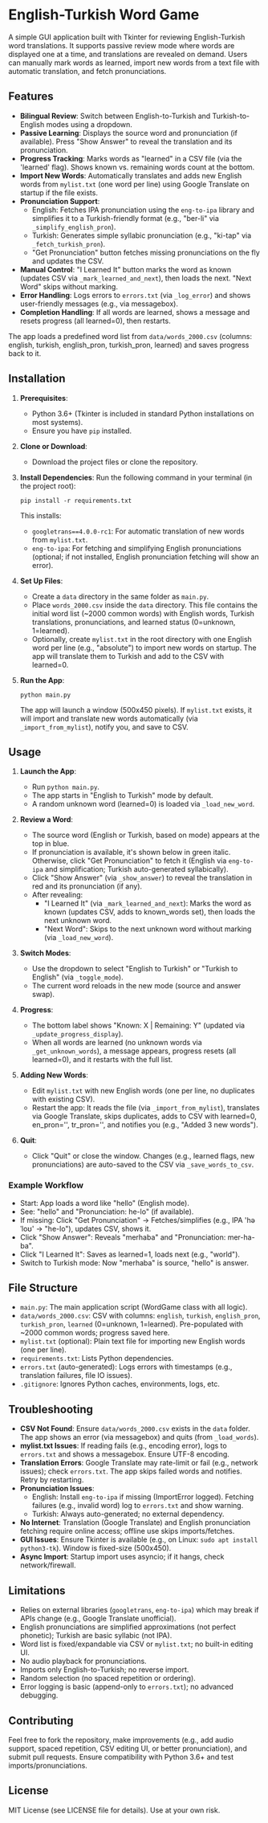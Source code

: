 # English-Turkish Word Game

A simple GUI application built with Tkinter for reviewing English-Turkish word translations. It supports passive review mode where words are displayed one at a time, and translations are revealed on demand. Users can manually mark words as learned, import new words from a text file with automatic translation, and fetch pronunciations.

## Features

- **Bilingual Review**: Switch between English-to-Turkish and Turkish-to-English modes using a dropdown.
- **Passive Learning**: Displays the source word and pronunciation (if available). Press "Show Answer" to reveal the translation and its pronunciation.
- **Progress Tracking**: Marks words as "learned" in a CSV file (via the 'learned' flag). Shows known vs. remaining words count at the bottom.
- **Import New Words**: Automatically translates and adds new English words from `mylist.txt` (one word per line) using Google Translate on startup if the file exists.
- **Pronunciation Support**:
  - English: Fetches IPA pronunciation using the `eng-to-ipa` library and simplifies it to a Turkish-friendly format (e.g., "ber-li" via `_simplify_english_pron`).
  - Turkish: Generates simple syllabic pronunciation (e.g., "ki-tap" via `_fetch_turkish_pron`).
  - "Get Pronunciation" button fetches missing pronunciations on the fly and updates the CSV.
- **Manual Control**: "I Learned It" button marks the word as known (updates CSV via `_mark_learned_and_next`), then loads the next. "Next Word" skips without marking.
- **Error Handling**: Logs errors to `errors.txt` (via `_log_error`) and shows user-friendly messages (e.g., via messagebox).
- **Completion Handling**: If all words are learned, shows a message and resets progress (all learned=0), then restarts.

The app loads a predefined word list from `data/words_2000.csv` (columns: english, turkish, english_pron, turkish_pron, learned) and saves progress back to it.

## Installation

1. **Prerequisites**:
   - Python 3.6+ (Tkinter is included in standard Python installations on most systems).
   - Ensure you have `pip` installed.

2. **Clone or Download**:
   - Download the project files or clone the repository.

3. **Install Dependencies**:
   Run the following command in your terminal (in the project root):

   ```
   pip install -r requirements.txt
   ```

   This installs:
   - `googletrans==4.0.0-rc1`: For automatic translation of new words from `mylist.txt`.
   - `eng-to-ipa`: For fetching and simplifying English pronunciations (optional; if not installed, English pronunciation fetching will show an error).

4. **Set Up Files**:
   - Create a `data` directory in the same folder as `main.py`.
   - Place `words_2000.csv` inside the `data` directory. This file contains the initial word list (~2000 common words) with English words, Turkish translations, pronunciations, and learned status (0=unknown, 1=learned).
   - Optionally, create `mylist.txt` in the root directory with one English word per line (e.g., "absolute") to import new words on startup. The app will translate them to Turkish and add to the CSV with learned=0.

5. **Run the App**:
   ```
   python main.py
   ```

   The app will launch a window (500x450 pixels). If `mylist.txt` exists, it will import and translate new words automatically (via `_import_from_mylist`), notify you, and save to CSV.

## Usage

1. **Launch the App**:
   - Run `python main.py`.
   - The app starts in "English to Turkish" mode by default.
   - A random unknown word (learned=0) is loaded via `_load_new_word`.

2. **Review a Word**:
   - The source word (English or Turkish, based on mode) appears at the top in blue.
   - If pronunciation is available, it's shown below in green italic. Otherwise, click "Get Pronunciation" to fetch it (English via `eng-to-ipa` and simplification; Turkish auto-generated syllabically).
   - Click "Show Answer" (via `_show_answer`) to reveal the translation in red and its pronunciation (if any).
   - After revealing:
     - "I Learned It" (via `_mark_learned_and_next`): Marks the word as known (updates CSV, adds to known_words set), then loads the next unknown word.
     - "Next Word": Skips to the next unknown word without marking (via `_load_new_word`).

3. **Switch Modes**:
   - Use the dropdown to select "English to Turkish" or "Turkish to English" (via `_toggle_mode`).
   - The current word reloads in the new mode (source and answer swap).

4. **Progress**:
   - The bottom label shows "Known: X | Remaining: Y" (updated via `_update_progress_display`).
   - When all words are learned (no unknown words via `_get_unknown_words`), a message appears, progress resets (all learned=0), and it restarts with the full list.

5. **Adding New Words**:
   - Edit `mylist.txt` with new English words (one per line, no duplicates with existing CSV).
   - Restart the app: It reads the file (via `_import_from_mylist`), translates via Google Translate, skips duplicates, adds to CSV with learned=0, en_pron='', tr_pron='', and notifies you (e.g., "Added 3 new words").

6. **Quit**:
   - Click "Quit" or close the window. Changes (e.g., learned flags, new pronunciations) are auto-saved to the CSV via `_save_words_to_csv`.

### Example Workflow
- Start: App loads a word like "hello" (English mode).
- See: "hello" and "Pronunciation: he-lo" (if available).
- If missing: Click "Get Pronunciation" → Fetches/simplifies (e.g., IPA 'həˈloʊ' → "he-lo"), updates CSV, shows it.
- Click "Show Answer": Reveals "merhaba" and "Pronunciation: mer-ha-ba".
- Click "I Learned It": Saves as learned=1, loads next (e.g., "world").
- Switch to Turkish mode: Now "merhaba" is source, "hello" is answer.

## File Structure

- `main.py`: The main application script (WordGame class with all logic).
- `data/words_2000.csv`: CSV with columns: `english`, `turkish`, `english_pron`, `turkish_pron`, `learned` (0=unknown, 1=learned). Pre-populated with ~2000 common words; progress saved here.
- `mylist.txt` (optional): Plain text file for importing new English words (one per line).
- `requirements.txt`: Lists Python dependencies.
- `errors.txt` (auto-generated): Logs errors with timestamps (e.g., translation failures, file IO issues).
- `.gitignore`: Ignores Python caches, environments, logs, etc.

## Troubleshooting

- **CSV Not Found**: Ensure `data/words_2000.csv` exists in the `data` folder. The app shows an error (via messagebox) and quits (from `_load_words`).
- **mylist.txt Issues**: If reading fails (e.g., encoding error), logs to `errors.txt` and shows a messagebox. Ensure UTF-8 encoding.
- **Translation Errors**: Google Translate may rate-limit or fail (e.g., network issues); check `errors.txt`. The app skips failed words and notifies. Retry by restarting.
- **Pronunciation Issues**:
  - English: Install `eng-to-ipa` if missing (ImportError logged). Fetching failures (e.g., invalid word) log to `errors.txt` and show warning.
  - Turkish: Always auto-generated; no external dependency.
- **No Internet**: Translation (Google Translate) and English pronunciation fetching require online access; offline use skips imports/fetches.
- **GUI Issues**: Ensure Tkinter is available (e.g., on Linux: `sudo apt install python3-tk`). Window is fixed-size (500x450).
- **Async Import**: Startup import uses asyncio; if it hangs, check network/firewall.

## Limitations

- Relies on external libraries (`googletrans`, `eng-to-ipa`) which may break if APIs change (e.g., Google Translate unofficial).
- English pronunciations are simplified approximations (not perfect phonetic); Turkish are basic syllabic (not IPA).
- Word list is fixed/expandable via CSV or `mylist.txt`; no built-in editing UI.
- No audio playback for pronunciations.
- Imports only English-to-Turkish; no reverse import.
- Random selection (no spaced repetition or ordering).
- Error logging is basic (append-only to `errors.txt`); no advanced debugging.

## Contributing

Feel free to fork the repository, make improvements (e.g., add audio support, spaced repetition, CSV editing UI, or better pronunciation), and submit pull requests. Ensure compatibility with Python 3.6+ and test imports/pronunciations.

## License

MIT License (see LICENSE file for details). Use at your own risk.
